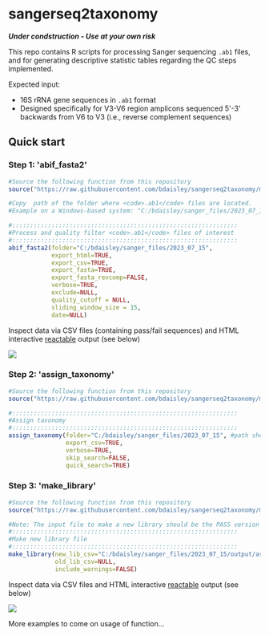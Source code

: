 # sangerseq2taxonomy

***Under condstruction - Use at your own risk***

This repo contains R scripts for processing Sanger sequencing <code>.ab1</code> files, and for generating descriptive statistic tables regarding the QC steps implemented.

Expected input: 
- 16S rRNA gene sequences in <code>.ab1</code> format
- Designed specifically for V3-V6 region amplicons sequenced 5'-3' backwards from V6 to V3 (i.e., reverse complement sequences)


## Quick start
### Step 1: 'abif_fasta2'
```r
#Source the following function from this repository
source("https://raw.githubusercontent.com/bdaisley/sangerseq2taxonomy/main/R_functions/functions-abif_fasta2.R")

#Copy  path of the folder where <code>.ab1</code> files are located.
#Example on a Windows-based system: "C:/bdaisley/sanger_files/2023_07_15"   # Ensure only forward slashes (/) in path

#:::::::::::::::::::::::::::::::::::::::::::::::::::::::::::::::
#Process and quality filter <code>.ab1</code> files of interest
#:::::::::::::::::::::::::::::::::::::::::::::::::::::::::::::::
abif_fasta2(folder="C:/bdaisley/sanger_files/2023_07_15",  
            export_html=TRUE,
            export_csv=TRUE,
            export_fasta=TRUE,
            export_fasta_revcomp=FALSE,
            verbose=TRUE,
            exclude=NULL,
            quality_cutoff = NULL,
            sliding_window_size = 15,
            date=NULL)

```

Inspect data via CSV files (containing pass/fail sequences) and HTML interactive [reactable](https://github.com/glin/reactable) output (see below)

<img src="https://github.com/bdaisley/sangerseq2taxonomy/blob/main/sangerseq2taxonomy.gif?raw=true" align="center" />


### Step 2: 'assign_taxonomy'
```r
#Source the following function from this repository
source("https://raw.githubusercontent.com/bdaisley/sangerseq2taxonomy/main/R_functions/functions-assign_taxonomy.R")

#:::::::::::::::::::::::::::::::::::::::::::::::::::::::::::::::
#Assign taxonomy
#:::::::::::::::::::::::::::::::::::::::::::::::::::::::::::::::
assign_taxonomy(folder="C:/bdaisley/sanger_files/2023_07_15", #path should be same as in Step 1
                export_csv=TRUE,
                verbose=TRUE,
                skip_search=FALSE,
                quick_search=TRUE)

```

### Step 3: 'make_library'
```r
#Source the following function from this repository
source("https://raw.githubusercontent.com/bdaisley/sangerseq2taxonomy/main/R_functions/functions-make_library.R")

#Note: The input file to make a new library should be the PASS version of the 'assign_taxonomy' CSV output from Step 2
#:::::::::::::::::::::::::::::::::::::::::::::::::::::::::::::::
#Make new library file
#:::::::::::::::::::::::::::::::::::::::::::::::::::::::::::::::
make_library(new_lib_csv="C:/bdaisley/sanger_files/2023_07_15/output/assign_taxonomy_output_PASS___2023_07_15.csv",
             old_lib_csv=NULL,
             include_warnings=FALSE)
```

Inspect data via CSV files and HTML interactive [reactable](https://github.com/glin/reactable) output (see below)

<img src="https://github.com/bdaisley/sangerseq2taxonomy/blob/main/sangerseq2taxonomy_step3.gif?raw=true" align="center" />



More examples to come on usage of function...
